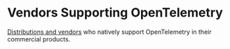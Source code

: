 # Vendors Supporting OpenTelemetry

[Distributions and vendors](https://opentelemetry.io/vendors/) who natively support OpenTelemetry in their commercial products.
